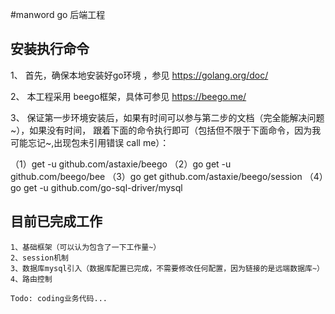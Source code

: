 #manword go 后端工程

## 安装执行命令

1、 首先，确保本地安装好go环境 ，参见 https://golang.org/doc/

2、 本工程采用 beego框架，具体可参见 https://beego.me/

3、 保证第一步环境安装后，如果有时间可以参与第二步的文档（完全能解决问题~），如果没有时间，
    跟着下面的命令执行即可（包括但不限于下面命令，因为我可能忘记~,出现包未引用错误 call me）：

   （1）get -u github.com/astaxie/beego
   （2）go get -u github.com/beego/bee
   （3）go get github.com/astaxie/beego/session
   （4）go get -u github.com/go-sql-driver/mysql


## 目前已完成工作

    1、基础框架（可以认为包含了一下工作量~）
    2、session机制
    3、数据库mysql引入（数据库配置已完成，不需要修改任何配置，因为链接的是远端数据库~）
    4、路由控制
    
    Todo: coding业务代码...
